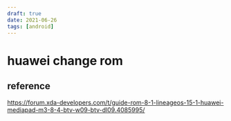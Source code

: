 ```yaml
---
draft: true 
date: 2021-06-26
tags: [android]
---
```


# huawei change rom

## reference

https://forum.xda-developers.com/t/guide-rom-8-1-lineageos-15-1-huawei-mediapad-m3-8-4-btv-w09-btv-dl09.4085995/
